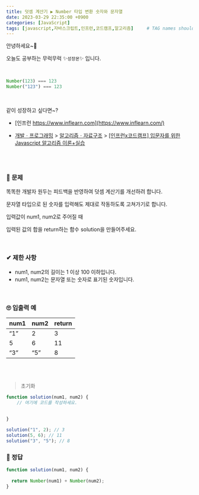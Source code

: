```yaml
---
title: 덧셈 계산기 ▶ Number 타입 변환 숫자와 문자열
date: 2023-03-29 22:35:00 +0900
categories: [JavaScript]
tags: [javascript,자바스크립트,인프런,코드캠프,알고리즘]     # TAG names should always be lowercase
---
```


안녕하세요~👋

오늘도 공부하는 무럭무럭 ✨`성장몬`✨ 입니다. 

<br>

```javascript
Number(123) === 123
Number("123") === 123
```

<br>

같이 성장하고 싶다면~?

+ [인프런 https://www.inflearn.com](https://www.inflearn.com/)

+ [개발ㆍ프로그래밍](https://www.inflearn.com/courses/it-programming) > [알고리즘ㆍ자료구조](https://www.inflearn.com/courses/it-programming/algorithm) > [[인프런x코드캠프] 입문자를 위한 Javascript 알고리즘 이론+실습](https://inf.run/eFWF)

<br>

<br>

### 📝 **문제**

똑똑한 개발자 원두는 피드백을 반영하여 덧셈 계산기를 개선하려 합니다.

문자열 타입으로 된 숫자를 입력해도 제대로 작동하도록 고쳐가기로 합니다.

입력값이 num1, num2로 주어질 때

입력된 값의 합을 return하는 함수 solution을 만들어주세요.

<br>

### ✔ **제한 사항**

- num1, num2의 길이는 1 이상 100 이하입니다.
- num1, num2는 문자열 또는 숫자로 표기된 숫자입니다.

<br>

### 🙄 **입출력 예**

| num1 | num2 | return |
| ---- | ---- | ------ |
| “1”  | 2    | 3      |
| 5    | 6    | 11     |
| “3”  | “5”  | 8      |

<br>

<br>

> 초기화

```javascript
function solution(num1, num2) {
	// 여기에 코드를 작성하세요.
	
	
}

solution("1", 2); // 3
solution(5, 6); // 11
solution("3", "5"); // 8
```

### 💖 정답

```javascript
function solution(num1, num2) {
 
  return Number(num1) + Number(num2);
}
```

<br>

<br>

<br>